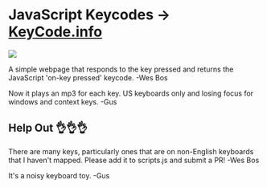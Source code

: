 # JavaScript Keycodes → [KeyCode.info](https://keycode.info)

![](http://wes.io/sQyC/content.gif)

A simple webpage that responds to the key pressed and returns the JavaScript 'on-key pressed' keycode. -Wes Bos

Now it plays an mp3 for each key. US keyboards only and losing focus for windows and context keys. -Gus

## Help Out :ok_hand::ok_hand::ok_hand:

There are many keys, particularly ones that are on non-English keyboards that I haven't mapped. Please add it to scripts.js and submit a PR! -Wes Bos

It's a noisy keyboard toy. -Gus
